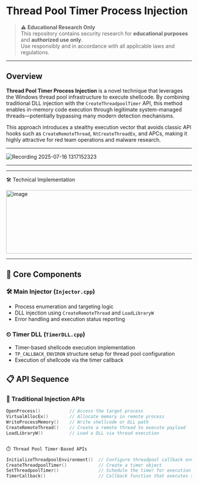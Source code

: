 # Thread Pool Timer Process Injection

> ⚠ **Educational Research Only**  
> This repository contains security research for **educational purposes** and **authorized use only**.  
> Use responsibly and in accordance with all applicable laws and regulations.

---

## Overview

**Thread Pool Timer Process Injection** is a novel technique that leverages the Windows thread pool infrastructure to execute shellcode. By combining traditional DLL injection with the `CreateThreadpoolTimer` API, this method enables in-memory code execution through legitimate system-managed threads—potentially bypassing many modern detection mechanisms.

This approach introduces a stealthy execution vector that avoids classic API hooks such as `CreateRemoteThread`, `NtCreateThreadEx`, and APCs, making it highly attractive for red team operations and malware research.

---

![Recording 2025-07-16 1317152323](https://github.com/user-attachments/assets/fe7d0f6f-a1e0-4198-8e06-dec994e42bd6)

---

---

🛠️ Technical Implementation

<img width="732" height="172" alt="image" src="https://github.com/user-attachments/assets/60df6f0d-b2e9-4d88-88c1-da88a3d1217a" />

---

## 🧩 Core Components

### 🛠 Main Injector (`Injector.cpp`)
- Process enumeration and targeting logic  
- DLL injection using `CreateRemoteThread` and `LoadLibraryW`  
- Error handling and execution status reporting  

### ⏲ Timer DLL (`TimerDLL.cpp`)
- Timer-based shellcode execution implementation  
- `TP_CALLBACK_ENVIRON` structure setup for thread pool configuration  
- Execution of shellcode via the timer callback  


## 📋 API Sequence

### 🧪 Traditional Injection APIs
```cpp
OpenProcess()           // Access the target process
VirtualAllocEx()        // Allocate memory in remote process  
WriteProcessMemory()    // Write shellcode or DLL path
CreateRemoteThread()    // Create a remote thread to execute payload
LoadLibraryW()          // Load a DLL via thread execution


⏱️ Thread Pool Timer-Based APIs

InitializeThreadpoolEnvironment()  // Configure threadpool callback environment
CreateThreadpoolTimer()            // Create a timer object
SetThreadpoolTimer()               // Schedule the timer for execution
TimerCallback()                    // Callback function that executes shellcode
